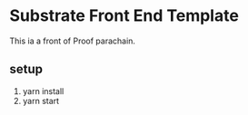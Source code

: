 # Substrate Front End Template

This ia a front of Proof parachain.

## setup
1. yarn install
2. yarn start